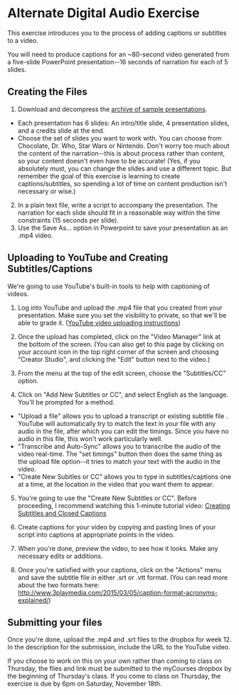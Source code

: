 # Alternate Digital Audio Exercise

This exercise introduces you to the process of adding captions or subtitles to a video.  

You will need to produce captions for an ~80-second video generated from a five-slide PowerPoint presentation--16 seconds of narration for each of 5 slides.  


## Creating the Files

1. Download and decompress the [archive of sample presentations](sample-ignites.zip).  
- Each presentation has 6 slides: An intro/title slide, 4 presentation slides, and a credits slide at the end. 
- Choose the set of slides you want to work with.  You can choose from Chocolate, Dr. Who, Star Wars or Nintendo. Don't worry too much about the content of the narration--this is about process rather than content, so your content doesn't even have to be accurate! (Yes, if you absolutely must, you can change the slides and use a different topic. But remember the goal of this exercise is learning to create captions/subtitles, so spending a lot of time on content production isn't necessary or wise.)
2. In a plain text file, write a script to accompany the presentation. The narration for each slide should fit in a reasonable way within the time constraints (15 seconds per slide). 
3. Use the Save As... option in Powerpoint to save your presentation as an .mp4 video. 


## Uploading to YouTube and Creating Subtitles/Captions
We're going to use YouTube's built-in tools to help with captioning of videos. 

1. Log into YouTube and upload the .mp4 file that you created from your presentation. Make sure you set the visibility to private, so that we'll be able to grade it. ([YouTube video uploading instructions](https://support.google.com/youtube/answer/57407?co=GENIE.Platform%3DDesktop&hl=en))

2. Once the upload has completed, click on the "Video Manager" link at the bottom of the screen. (You can also get to this page by clicking on your account icon in the top right corner of the screen and choosing "Creator Studio", and clicking the "Edit" button next to the video.)

3. From the menu at the top of the edit screen, choose the "Subtitles/CC" option. 

4. Click on "Add New Subtitles or CC", and select English as the language. You'll be prompted for a method. 
 - "Upload a file" allows you to upload a transcript or existing subtitle file . YouTube will automatically try to match the text in your file with any audio in the file, after which you can edit the timings. Since you have no audio in this file, this won't work particularly well. 
 - "Transcribe and Auto-Sync" allows you to transcribe the audio of the video real-time. The "set timings" button then does the same thing as the upload file option--it tries to match your text with the audio in the video.
 - "Create New Subitles or CC" allows you to type in subtitles/captions one at a time, at the location in the video that you want them to appear.  

 5. You're going to use the "Create New Subtitles or CC". Before proceeding, I recommend watching this 1-minute tutorial video: [Creating Subtitles and Closed Captions](https://www.youtube.com/watch?v=LCZ-cxfxzvk)

 6. Create captions for your video by copying and pasting lines of your script into captions at appropriate points in the video.   

 7. When you're done, preview the video, to see how it looks. Make any necessary edits or additions.

 8. Once you're satisfied with your captions, click on the "Actions" menu and save the subtitle file in either .srt or .vtt format. (You can read more about the two formats here: http://www.3playmedia.com/2015/03/05/caption-format-acronyms-explained/)


## Submitting your files
Once you're done, upload the .mp4 and .srt files to the dropbox for week 12. In the description for the submission, include the URL to the YouTube video. 

If you choose to work on this on your own rather than coming to class on Thursday, the files and link must be submitted to the myCourses dropbox by the beginning of Thursday's class. If you come to class on Thursday, the exercise is due by 6pm on Saturday, November 18th.

